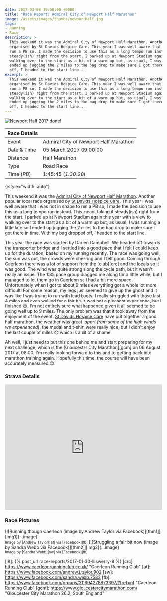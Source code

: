 ```yaml
---
date: 2017-03-08 19:50:00 +0000
title: "Race Report: Admiral City of Newport Half Marathon"
image: /assets/images/thumbs/newporthalf.jpg
tags:
- Running
- Race
description: >
  This weekend it was the Admiral City of Newport Half Marathon. Another popular local race
  organised by St Davids Hospice Care. This year I was well aware that I was not in shape to
  run a PB so, I made the decision to use this as a long tempo run instead. This meant taking it
  steady(ish) right from the start. I parked up at Newport Stadium again this year with a view to
  walking over to the start as a bit of a warm up but, as usual, I was running a little late so I
  ended up jogging the 2 miles to the bag drop to make sure I got there in time. With my bag dropped
  off, I headed to the start line...
excerpt: >
  This weekend it was the Admiral City of Newport Half Marathon. Another popular local race
  organised by St Davids Hospice Care. This year I was well aware that I was not in shape to
  run a PB so, I made the decision to use this as a long tempo run instead. This meant taking it
  steady(ish) right from the start. I parked up at Newport Stadium again this year with a view to
  walking over to the start as a bit of a warm up but, as usual, I was running a little late so I
  ended up jogging the 2 miles to the bag drop to make sure I got there in time. With my bag dropped
  off, I headed to the start line...
---
```


<div class='flickr image alignright'><span><a title='Newport Half 2017 done!' href='https://farm1.static.flickr.com/721/32478024624_e8a8c3b9a3_b.jpg' class='image'><img src='{{site.thumbs}}/newporthalf.jpg' alt='Newport Half 2017 done!' /></a><a title='View on Flickr' href='https://www.flickr.com/photos/richard-perry/32478024624/' class='flickrlink'> </a></span></div>

| Race Details |                                       |
|--------------|---------------------------------------|
| Event        | Admiral City of Newport Half Marathon |
| Date & Time  | 05 March 2017 09:00:00                |
| Distance     | Half Marathon                         |
| Type         | Road Race                             |
| Time (_PB_)  | 1:45:45 (_1:30:28_)                   |
{:style="width: auto"}

This weekend it was the [Admiral City of Newport Half Marathon][nhm]. Another popular local race
organised by [St Davids Hospice Care][sdhc]. This year I was well aware that I was not in shape to
run a PB so, I made the decision to use this as a long tempo run instead. This meant taking it
steady(ish) right from the start. I parked up at Newport Stadium again this year with a view to
walking over to the start as a bit of a warm up but, as usual, I was running a little late so I
ended up jogging the 2 miles to the bag drop to make sure I got there in time. With my bag dropped
off, I headed to the start line.

This year the race was started by Darren Campbell. We headed off towards the transporter bridge and
I settled into a good pace that I felt I could keep up for the duration, based on my running
recently. The race was going well, the sun was out, the crowds were cheering and I felt good. Coming
through Caerleon there was a lot of support from the [club][crc] and the locals so it was good. The
wind was quite strong along the cycle path, but it wasn't really an issue. The
1:35 pace group dragged me along for a little while, but I managed to let them go in Caerleon so I
had a bit more space. Unfortunately when I got to about 9 miles everything got a whole lot more
difficult! For some reason, my legs just seemed to give up the ghost and it was like I was trying to
run with lead boots. I really struggled with those last 4 miles and even walked for a fair bit. It
was not a pleasant experience, but I finished :smiley:. I'm not entirely sure what happened given it
all seemed to be going well up to 9 miles. The only problem was that it took away from the enjoyment
of the event. [St Davids Hospice Care][sdhc] have put together a good half marathon, the weather was
great (_apart from some of the high winds we experienced_), the medal and t-shirt were really nice,
but I didn't enjoy the last couple of miles :disappointed: which is a bit of a shame.

Ah well, I just need to put this one behind me and start preparing for my next challenge, which is
the [Gloucester City Marathon][gcm] on 06 August 2017 at 08:00. I'm really looking forward to this
and to getting back into marathon training again. Hopefully this time, the course will have been 
accurately measured :wink:.


### Strava Details

<iframe height='405' width='100%' frameborder='0' allowtransparency='true' scrolling='no'
  src='http://bit.ly/CoNHM17'></iframe>

### Race Pictures

<div class='flickr gallery aligncentre'>
<span markdown='1'>
[![Running though Caerleon (image by Andrew Taylor via Facebook)][thm1]][img1]{: .image}
<br /><small class='aligncentre' markdown='1'>Image by [Andrew Taylor][at] via [Facebook][fb]</small>
</span>
<span markdown='1'>
[![Struggling a fair bit now (image by Sandra Webb via Facebook)][thm2]][img2]{: .image}
<br /><small class='aligncentre' markdown='1'>Image by [Sandra Webb][sw] via [Facebook][fb]</small>
</span>
</div>

[sdhc]: http://stdavidshospicecare.org/ "St David&#039;s Hospice Care | St. David&#039;s provides hospice care to over 2000 people with cancer and other life-threatening illnesses"
[nhm]: http://cityofnewporthalfmarathon.com/ "Admiral City of Newport Half Marathon"
[l8]: {% post_url race-reports/2017-01-30-lliswerry-8 %}
[crc]: https://www.caerleonrunningclub.co.uk/ "Caerleon Running Club"
[at]: https://www.facebook.com/andrew.j.taylor.902
[sw]: https://www.facebook.com/sandra.webb.7583
[fb]: https://www.facebook.com/groups/311694278873397/?fref=nf "Caerleon Running Club"
[gcm]: https://www.gloucestercitymarathon.com/ "Gloucester City Marathon 26.2, South England"


[thm1]: {{site.thumbs}}/newporthalf-byAT.jpg
[img1]: {{site.images}}/newporthalf-byAT.jpg "Running though Caerleon (image by Andrew Taylor via Facebook)"
[thm2]: {{site.thumbs}}/newporthalf-bySW.jpg
[img2]: {{site.images}}/newporthalf-bySW.jpg "Struggling a fair bit now (image by Sandra Webb via Facebook)"